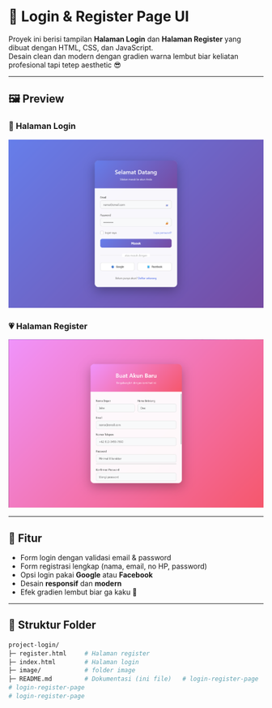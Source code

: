 # 🔐 Login & Register Page UI

Proyek ini berisi tampilan **Halaman Login** dan **Halaman Register** yang dibuat dengan HTML, CSS, dan JavaScript.  
Desain clean dan modern dengan gradien warna lembut biar keliatan profesional tapi tetep aesthetic 😎

---

## 🖼️ Preview

### 💜 Halaman Login
![Login Page](image/login.png)

### 💗 Halaman Register
![Register Page](image/registert.png)

---

## 🚀 Fitur
- Form login dengan validasi email & password  
- Form registrasi lengkap (nama, email, no HP, password)  
- Opsi login pakai **Google** atau **Facebook**  
- Desain **responsif** dan **modern**  
- Efek gradien lembut biar ga kaku 🩵

---

## 📂 Struktur Folder
```bash
project-login/
├─ register.html     # Halaman register  
├─ index.html        # Halaman login
├─ image/            # folder image
├─ README.md         # Dokumentasi (ini file)   # login-register-page
# login-register-page
# login-register-page
